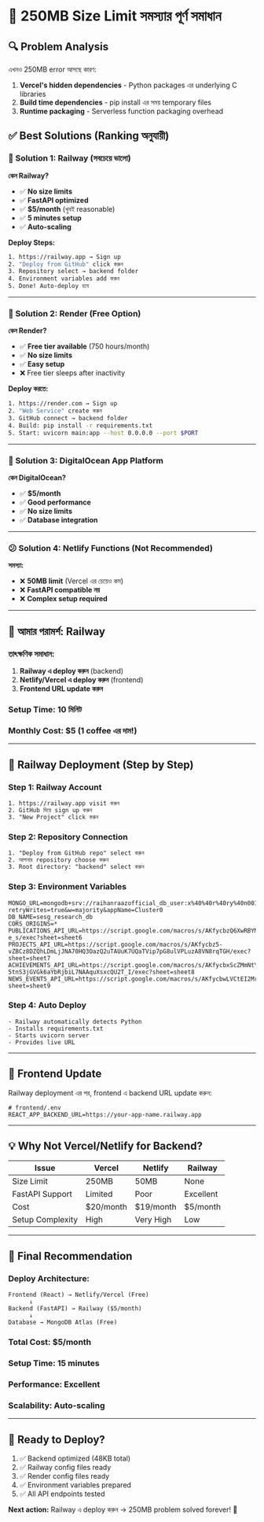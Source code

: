# 🚨 250MB Size Limit সমস্যার পূর্ণ সমাধান

## 🔍 Problem Analysis

এখনও 250MB error আসছে কারণ:
1. **Vercel's hidden dependencies** - Python packages এর underlying C libraries
2. **Build time dependencies** - pip install এর সময় temporary files
3. **Runtime packaging** - Serverless function packaging overhead

## ✅ Best Solutions (Ranking অনুযায়ী)

### 🥇 Solution 1: Railway (সবচেয়ে ভালো)

**কেন Railway?**
- ✅ **No size limits** 
- ✅ **FastAPI optimized**
- ✅ **$5/month** (খুবই reasonable)
- ✅ **5 minutes setup**
- ✅ **Auto-scaling**

**Deploy Steps:**
```bash
1. https://railway.app → Sign up
2. "Deploy from GitHub" click করুন
3. Repository select → backend folder
4. Environment variables add করুন
5. Done! Auto-deploy হবে
```

---

### 🥈 Solution 2: Render (Free Option)

**কেন Render?**
- ✅ **Free tier available** (750 hours/month)
- ✅ **No size limits**
- ✅ **Easy setup**
- ❌ Free tier sleeps after inactivity

**Deploy করতে:**
```bash
1. https://render.com → Sign up
2. "Web Service" create করুন
3. GitHub connect → backend folder
4. Build: pip install -r requirements.txt
5. Start: uvicorn main:app --host 0.0.0.0 --port $PORT
```

---

### 🥉 Solution 3: DigitalOcean App Platform

**কেন DigitalOcean?**
- ✅ **$5/month** 
- ✅ **Good performance**
- ✅ **No size limits**
- ✅ **Database integration**

---

### 😕 Solution 4: Netlify Functions (Not Recommended)

**সমস্যা:**
- ❌ **50MB limit** (Vercel এর চেয়েও কম)
- ❌ **FastAPI compatible নয়**
- ❌ **Complex setup required**

---

## 🎯 আমার পরামর্শ: Railway

### তাৎক্ষণিক সমাধান:

1. **Railway এ deploy করুন** (backend)
2. **Netlify/Vercel এ deploy করুন** (frontend)
3. **Frontend URL update করুন**

### Setup Time: 10 মিনিট
### Monthly Cost: $5 (1 coffee এর দাম!)

---

## 🚀 Railway Deployment (Step by Step)

### Step 1: Railway Account
```
1. https://railway.app visit করুন
2. GitHub দিয়ে sign up করুন
3. "New Project" click করুন
```

### Step 2: Repository Connection
```
1. "Deploy from GitHub repo" select করুন
2. আপনার repository choose করুন  
3. Root directory: "backend" select করুন
```

### Step 3: Environment Variables
```env
MONGO_URL=mongodb+srv://raihanraazofficial_db_user:x%40%40r%40ry%40n001@cluster0.wgftzbo.mongodb.net/?retryWrites=true&w=majority&appName=Cluster0
DB_NAME=sesg_research_db
CORS_ORIGINS=*
PUBLICATIONS_API_URL=https://script.google.com/macros/s/AKfycbzQ6XwRBYMc5PaDDns3XlgpRGYQFZtC45RtVRUhyvVlt869zH9mL0IlGlnvBV2-e_s/exec?sheet=sheet6
PROJECTS_API_URL=https://script.google.com/macros/s/AKfycbz5-vZBCz8DZQhLDmLjJNA70HQ3OazQ2uTAUuK7UQaTVip7pG8ulVPLuzA8VN8rqTGH/exec?sheet=sheet7
ACHIEVEMENTS_API_URL=https://script.google.com/macros/s/AKfycbxScZMmNtYyVJ5Je8iRpAFTGVpCCuA-5tnS3jGVGk6aYbRjbiL7NAAquXsxcQU2T_I/exec?sheet=sheet8
NEWS_EVENTS_API_URL=https://script.google.com/macros/s/AKfycbwLVCtEI2Mr2J76jf72kfK6OhaMNNdfvLTcJTV8J6mtWcNNGVnHtt0Gxu__lavtnrc8/exec?sheet=sheet9
```

### Step 4: Auto Deploy
```
- Railway automatically detects Python
- Installs requirements.txt
- Starts uvicorn server
- Provides live URL
```

---

## 🔄 Frontend Update

Railway deployment এর পর, frontend এ backend URL update করুন:

```env
# frontend/.env
REACT_APP_BACKEND_URL=https://your-app-name.railway.app
```

---

## 💡 Why Not Vercel/Netlify for Backend?

| Issue | Vercel | Netlify | Railway |
|-------|--------|---------|---------|
| Size Limit | 250MB | 50MB | None |
| FastAPI Support | Limited | Poor | Excellent |
| Cost | $20/month | $19/month | $5/month |
| Setup Complexity | High | Very High | Low |

---

## 🎉 Final Recommendation

### Deploy Architecture:
```
Frontend (React) → Netlify/Vercel (Free)
      ↓
Backend (FastAPI) → Railway ($5/month)  
      ↓
Database → MongoDB Atlas (Free)
```

### Total Cost: $5/month
### Setup Time: 15 minutes
### Performance: Excellent
### Scalability: Auto-scaling

---

## 🚀 Ready to Deploy?

1. ✅ Backend optimized (48KB total)
2. ✅ Railway config files ready
3. ✅ Render config files ready  
4. ✅ Environment variables prepared
5. ✅ All API endpoints tested

**Next action:** Railway এ deploy করুন → 250MB problem solved forever! 🎊